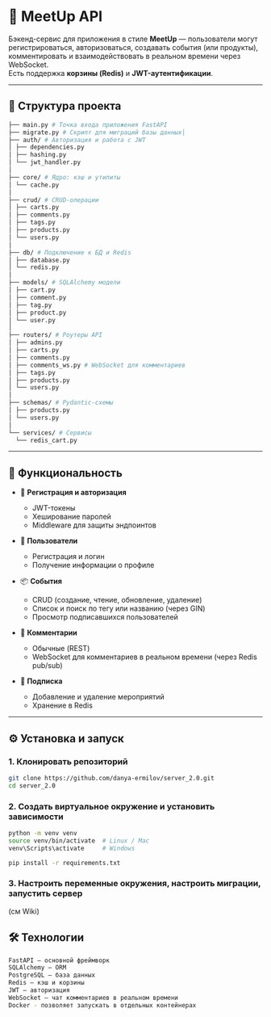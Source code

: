 # 📌 MeetUp API

Бэкенд-сервис для приложения в стиле **MeetUp** — пользователи могут регистрироваться, авторизоваться, создавать события (или продукты), комментировать и взаимодействовать в реальном времени через WebSocket.  
Есть поддержка **корзины (Redis)** и **JWT-аутентификации**.  

---

## 📂 Структура проекта
```bash
├── main.py # Точка входа приложения FastAPI
├── migrate.py # Скрипт для миграций базы данных│
├── auth/ # Авторизация и работа с JWT
│ ├── dependencies.py
│ ├── hashing.py
│ └── jwt_handler.py
│
├── core/ # Ядро: кэш и утилиты
│ └── cache.py
│
├── crud/ # CRUD-операции
│ ├── carts.py
│ ├── comments.py
│ ├── tags.py
│ ├── products.py
│ └── users.py
│
├── db/ # Подключение к БД и Redis
│ ├── database.py
│ └── redis.py
│
├── models/ # SQLAlchemy модели
│ ├── cart.py
│ ├── comment.py
│ ├── tag.py
│ ├── product.py
│ └── user.py
│
├── routers/ # Роутеры API
│ ├── admins.py
│ ├── carts.py
│ ├── comments.py
│ ├── comments_ws.py # WebSocket для комментариев
│ ├── tags.py
│ ├── products.py
│ └── users.py
│
├── schemas/ # Pydantic-схемы
│ ├── products.py
│ └── users.py
│
└── services/ # Сервисы
  └── redis_cart.py
```
---

## 🚀 Функциональность

- 🔑 **Регистрация и авторизация**
  - JWT-токены
  - Хеширование паролей
  - Middleware для защиты эндпоинтов

- 👤 **Пользователи**
  - Регистрация и логин
  - Получение информации о профиле

- 📦 **События**
  - CRUD (создание, чтение, обновление, удаление)
  - Список и поиск по тегу или названию (через GIN)
  - Просмотр подписавшихся пользователей

- 💬 **Комментарии**
  - Обычные (REST)
  - WebSocket для комментариев в реальном времени (через Redis pub/sub)

- 🛒 **Подписка**
  - Добавление и удаление мероприятий
  - Хранение в Redis

---

## ⚙️ Установка и запуск

### 1. Клонировать репозиторий
```bash
git clone https://github.com/danya-ermilov/server_2.0.git
cd server_2.0
```
### 2. Создать виртуальное окружение и установить зависимости
```bash
python -m venv venv
source venv/bin/activate  # Linux / Mac
venv\Scripts\activate     # Windows

pip install -r requirements.txt
```
### 3. Настроить переменные окружения, настроить миграции, запустить сервер
(см Wiki)


## 🛠️ Технологии
```bash
FastAPI — основной фреймворк
SQLAlchemy — ORM
PostgreSQL — база данных
Redis — кэш и корзины
JWT — авторизация
WebSocket — чат комментариев в реальном времени
Docker - позволяет запускать в отдельных контейнерах
